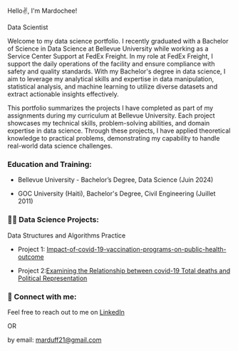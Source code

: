 Hello✌️, I'm Mardochee!

Data Scientist

Welcome to my data science portfolio. I recently graduated with a Bachelor of Science in Data Science at Bellevue University while working as a Service Center Support at FedEx Freight. In my role at FedEx Freight, I support the daily operations of the facility and ensure compliance with safety and quality standards.
With my Bachelor's degree in data science, I aim to leverage my analytical skills and expertise in data manipulation, statistical analysis, and machine learning to utilize diverse datasets and extract actionable insights effectively.

This portfolio summarizes the projects I have completed as part of my assignments during my curriculum at Bellevue University. Each project showcases my technical skills, problem-solving abilities, and domain expertise in data science. Through these projects, I have applied theoretical knowledge to practical problems, demonstrating my capability to handle real-world data science challenges.

### Education and Training:

- Bellevue University - Bachelor’s Degree, Data Science (Juin 2024)
  
- GOC University (Haiti), Bachelor's Degree, Civil Engineering (Juillet 2011)

### 👨‍💻 Data Science Projects:


Data Structures and Algorithms Practice

- Project 1: [Impact-of-covid-19-vaccination-programs-on-public-health-outcome](https://www.example.com](https://github.com/MarDuff/Impact-of-vaccination-programs-on-public-health-outcome/blob/4670404aaca12a623011c29dbbad8bb9fee96528/Project%20notebok.ipynb)](https://github.com/MarDuff/Impact-of-vaccination-programs-on-public-health-outcome))


- Project 2:[Examining the Relationship between covid-19 Total deaths and Political Representation](https://github.com/MarDuff/Covid-death-hospitalization-per-state-political-representatio/blob/b89fb1189ec764013997edaa24b4396bc1c7fac1/Examining%20the%20Relationship%20between%20Total%20deaths%20and%20Political%20Representation.ipynb)


### 🤳 Connect with me:

Feel free to reach out to me on [LinkedIn](https://www.linkedin.com/in/mardochée-duffaut-b98588223)

OR 

by email: marduff21@gmail.com


 
